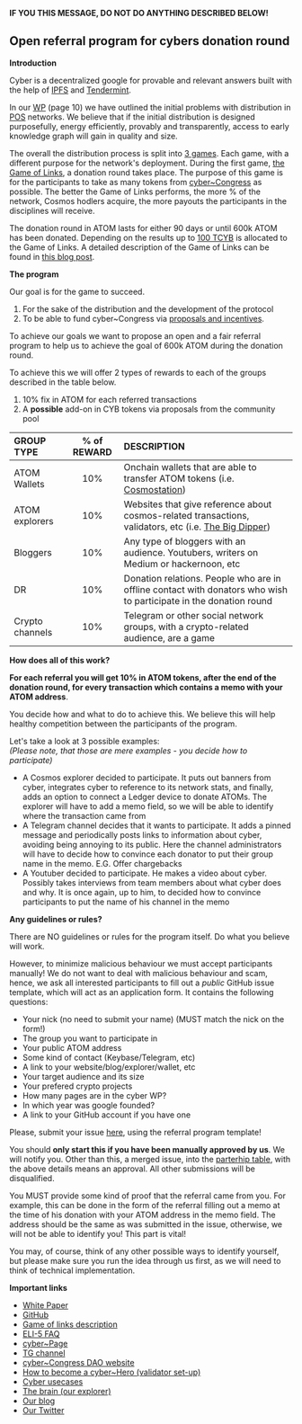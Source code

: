 **IF YOU THIS MESSAGE, DO NOT DO ANYTHING DESCRIBED BELOW!**

## Open referral program for cybers donation round

**Introduction**

Cyber is a decentralized google for provable and relevant answers built with the help of [IPFS](https://ipfs.io/) and [Tendermint](https://tendermint.com/). 

In our [WP](https://ipfs.io/ipfs/QmceNpj6HfS81PcCaQXrFMQf7LR5FTLkdG9sbSRNy3UXoZ) (page 10) we have outlined the initial problems with distribution in [POS](https://en.wikipedia.org/wiki/Proof_of_stake) networks. We believe that if the initial distribution is designed purposefully, energy efficiently, provably and transparently, access to early knowledge graph will gain in quality and size. 

The overall the distribution process is split into [3 games](https://github.com/cybercongress/congress/blob/master/ecosystem/ELI-5%20FAQ.md#what-are-the-distribution-games). 
Each game, with a different purpose for the network's deployment. During the first game, [the Game of Links](https://cybercongress.ai/game-of-links/), a donation round takes place. The purpose of this game is for the participants to take as many tokens from [cyber~Congress](https://github.com/cybercongress/congress/blob/master/ecosystem/ELI-5%20FAQ.md#what-is-cybercongress) as possible. The better the Game of Links performs, 
the more % of the network, Cosmos hodlers acquire, the more payouts the participants in the disciplines will receive.

The donation round in ATOM lasts for either 90 days or until 600k ATOM has been donated. Depending on the results up to [100 TCYB](https://github.com/cybercongress/congress/blob/master/ecosystem/ELI-5%20FAQ.md#what-are-mcyb--gcyb--tcyb--pcyb) is allocated to the Game of Links. A detailed description of the Game of Links can be found in [this blog post](https://cybercongress.ai/game-of-links/).

**The program**

Our goal is for the game to succeed. 
1) For the sake of the distribution and the development of the protocol 
2) To be able to fund cyber~Congress via [proposals and incentives](https://github.com/cybercongress/congress#values). 

To achieve our goals we want to propose an open and a fair referral program to help us to achieve the goal of 600k ATOM during the donation round. 

To achieve this we will offer 2 types of rewards to each of the groups described in the table below.
1) 10% fix in ATOM for each referred transactions
2) A **possible** add-on in CYB tokens via proposals from the community pool


|GROUP TYPE | % of REWARD | DESCRIPTION |
|:----------|:-------------:|:------|
| ATOM Wallets | 10% | Onchain wallets that are able to transfer ATOM tokens (i.e. [Cosmostation](https://wallet.cosmostation.io/)) |
| ATOM explorers | 10% | Websites that give reference about cosmos-related transactions, validators, etc (i.e. [The Big Dipper](https://cosmos.bigdipper.live/)) |
| Bloggers | 10% | Any type of bloggers with an audience. Youtubers, writers on Medium or hackernoon, etc |
| DR | 10% | Donation relations. People who are in offline contact with donators who wish to participate in the donation round |
| Crypto channels | 10% | Telegram or other social network groups, with a crypto-related audience, are a game |

**How does all of this work?**

**For each referral you will get 10% in ATOM tokens, after the end of the donation round, for every transaction which contains a memo with your ATOM address**. 

You decide how and what to do to achieve this. We believe this will help healthy competition between the participants of the program. 

Let's take a look at 3 possible examples: <br>
*(Please note, that those are mere examples - you decide how to participate)*
- A Cosmos explorer decided to participate. It puts out banners from cyber, integrates cyber to reference to its network stats, and finally, adds an option to connect a Ledger device to donate ATOMs. The explorer will have to add a memo field, so we will be able to identify where the transaction came from  
- A Telegram channel decides that it wants to participate. It adds a pinned message and periodically posts links to information about cyber, avoiding being annoying to its public. Here the channel administrators will have to decide how to convince each donator to put their group name in the memo. E.G. Offer chargebacks
- A Youtuber decided to participate. He makes a video about cyber. Possibly takes interviews from team members about what cyber does and why. It is once again, up to him, to decided how to convince participants to put the name of his channel in the memo

**Any guidelines or rules?**

There are NO guidelines or rules for the program itself. Do what you believe will work. 

However, to minimize malicious behaviour we must accept participants manually! We do not want to deal with malicious behaviour and scam, hence, we ask all interested participants to fill out a *public* GitHub issue template, which will act as an application form. It contains the following questions:
- Your nick (no need to submit your name) (MUST match the nick on the form!)
- The group you want to participate in 
- Your public ATOM address
- Some kind of contact (Keybase/Telegram, etc)
- A link to your website/blog/explorer/wallet, etc
- Your target audience and its size
- Your prefered crypto projects
- How many pages are in the cyber WP?
- In which year was google founded?
- A link to your GitHub account if you have one

Please, submit your issue [here](https://github.com/cybercongress/congress/issues), using the referral program template!

You should **only start this if you have been manually approved by us**. We will notify you. Other than this, a merged issue, into the [parterhip table](https://github.com/cybercongress/congress/blob/master/ecosystem/donations/referral%20program%20parterns.md), with the above details means an approval. All other submissions will be disqualified. 

You MUST provide some kind of proof that the referral came from you. For example, this can be done in the form of the referral filling out a memo at the time of his donation with your ATOM address in the memo field. The address should be the same as was submitted in the issue, otherwise, we will not be able to identify you! This part is vital!

You may, of course, think of any other possible ways to identify yourself, but please make sure you run the idea through us first, as we will need to think of technical implementation. 

**Important links**

- [White Paper](https://ipfs.io/ipfs/QmceNpj6HfS81PcCaQXrFMQf7LR5FTLkdG9sbSRNy3UXoZ)
- [GitHub](https://github.com/cybercongress)
- [Game of links description](https://cybercongress.ai/game-of-links/)
- [ELI-5 FAQ](https://github.com/cybercongress/congress/blob/master/ecosystem/ELI-5%20FAQ.md)
- [cyber~Page](https://cyber.page/)
- [TG channel](https://t.me/fuckgoogle)
- [cyber~Congress DAO website](https://cybercongress.ai/)
- [How to become a cyber~Hero (validator set-up)](https://cybercongress.ai/docs/cyberd/run_validator/)
- [Cyber usecases](https://github.com/cybercongress/congress/blob/master/ecosystem/usecases.md)
- [The brain (our explorer)](https://cyberd.ai/)
- [Our blog](https://cybercongress.ai/post/)
- [Our Twitter](https://twitter.com/cyber_devs)
